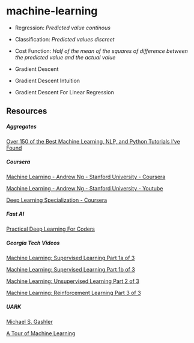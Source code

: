 # machine-learning

- Regression: _Predicted value continous_
- Classification: _Predicted values discreet_ 

- Cost Function: _Half of the mean of the squares of difference between the predicted value and the actual value_

- Gradient Descent

- Gradient Descent Intuition

- Gradient Descent For Linear Regression

## Resources

##### Aggregates

[Over 150 of the Best Machine Learning, NLP, and Python Tutorials I’ve Found](https://unsupervisedmethods.com/over-150-of-the-best-machine-learning-nlp-and-python-tutorials-ive-found-ffce2939bd78)





##### Coursera

[Machine Learning - Andrew Ng - Stanford University - Coursera](https://www.coursera.org/learn/machine-learning/home/welcome)

[Machine Learning - Andrew Ng - Stanford University - Youtube](https://www.youtube.com/playlist?list=PLLssT5z_DsK-h9vYZkQkYNWcItqhlRJLN)

[Deep Learning Specialization - Coursera](https://www.coursera.org/specializations/deep-learning)


##### Fast AI

[Practical Deep Learning For Coders](http://course.fast.ai/index.html)


##### Georgia Tech Videos

[Machine Learning: Supervised Learning Part 1a of 3](https://www.youtube.com/playlist?list=PLAwxTw4SYaPl0N6-e1GvyLp5-MUMUjOKo)

[Machine Learning: Supervised Learning Part 1b of 3](https://www.youtube.com/playlist?list=PLAwxTw4SYaPlkESDcHD-0oqVx5sAIgz7O)

[Machine Learning: Unsupervised Learning Part 2 of 3](https://www.youtube.com/playlist?list=PLAwxTw4SYaPmaHhu-Lz3mhLSj-YH-JnG7)

[Machine Learning: Reinforcement Learning Part 3 of 3](https://www.youtube.com/playlist?list=PLAwxTw4SYaPnidDwo9e2c7ixIsu_pdSNp)


##### UARK

[Michael S. Gashler](http://csce.uark.edu/~mgashler/)

[A Tour of Machine Learning](http://csce.uark.edu/~mgashler/lab/ml.pdf)

